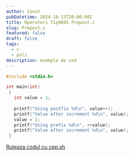 ```yaml
---
author: Ionut
pubDatetime: 2024-10-13T20:00:00Z 
title: Operatori Tip0085 Prepost.c
slug: Prepost.c
featured: false
draft: false
tags:
  - c
  - poli
description: exemple de cod
---
```

```c
#include <stdio.h>

int main(int)
 { 
   int value = 1;
   
   printf("Using postfix %d\n", value++); 
   printf("Value after increment %d\n", value);
   value = 1;
   printf("Using prefix %d\n", ++value); 
   printf("Value after increment %d\n", value);
 }

```
<a href='https://cpp.sh/?source=%23include+%3Cstdio.h%3E%0D%0A%0D%0Aint+main%28int%29%0D%0A+%7B+%0D%0A+++int+value+%3D+1%3B%0D%0A+++%0D%0A+++printf%28%22Using+postfix+%25d%5Cn%22%2C+value%2B%2B%29%3B+%0D%0A+++printf%28%22Value+after+increment+%25d%5Cn%22%2C+value%29%3B%0D%0A+++value+%3D+1%3B%0D%0A+++printf%28%22Using+prefix+%25d%5Cn%22%2C+%2B%2Bvalue%29%3B+%0D%0A+++printf%28%22Value+after+increment+%25d%5Cn%22%2C+value%29%3B%0D%0A+%7D%0D%0A' target='_blank'> Ruleaza codul cu cpp.sh </a>
